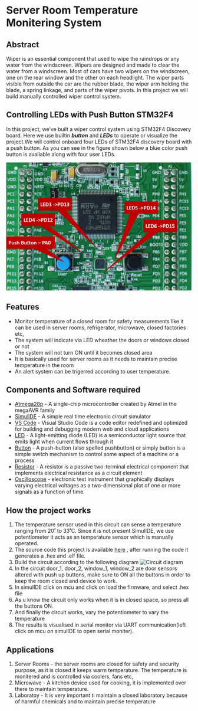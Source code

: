 # Server Room Temperature Monitering System
## Abstract

Wiper is an essential component that used to wipe the raindrops or any water from the windscreen. Wipers are designed and made to clear the water from a windscreen. Most of cars have two wipers on the windscreen, one on the rear window and the other on each headlight. The wiper parts visible from outside the car are the rubber blade, the wiper arm holding the blade, a spring linkage, and parts of the wiper pivots. In this project we will build manually controlled wiper control system.

## Controlling LEDs with Push Button STM32F4
In this project, we’ve built a wiper control system using STM32F4 Discovery board. Here we use builtin ___button___ and ___LEDs___ to operate or visualize the project.We will control onboard four LEDs of STM32F4 discovery board with a push button. As you can see in the figure shown below a blue color push button is available along with four user LEDs.

![builtin led and button](https://github.com/Lokesh12121/M3_Wiper_Conytol_System_stm32f4/blob/main/0_Abstract/11Capture.PNG)

## Features
-   Monitor temperature of a closed room for safety measurements like it can be used in server rooms, refrigerator, microwave, closed factories etc, 
-   The system will indicate via LED wheather the doors or windows closed or not
-   The system will not turn ON until it becomes closed area
-   It is basically used for server rooms as it needs to maintain precise temperature in the room
-   An alert system can be trigerred according to user temperature.

## Components and Software required
-   [Atmega28p](https://www.arrow.com/en/products/atmega328p-pn/microchip-technology) - A single-chip microcontroller created by Atmel in the megaAVR family
-   [SimulIDE](https://www.simulide.com/p/home.html) -  A simple real time electronic circuit simulator
-   [VS Code](https://code.visualstudio.com/) - Visual Studio Code is a code editor redefined and optimized for building and debugging modern web and cloud applications
-   [LED]() - A light-emitting diode (LED) is a semiconductor light source that emits light when current flows through it
-   [Button]() - A push-button (also spelled pushbutton) or simply button is a simple switch mechanism to control some aspect of a machine or a process
-   [Resistor]() - A resistor is a passive two-terminal electrical component that implements electrical resistance as a circuit element
-   [Oscilloscope]() - electronic test instrument that graphically displays varying electrical voltages as a two-dimensional plot of one or more signals as a function of time.

## How the project works
1.  The temperature sensor used in this circuit can sense a temperature ranging from 20˚ to 33˚C. Since it is not present SimulIDE, we use potentiometer it acts as an temperature sensor which is manually operated.
2.  The source code this project is available [here](https://github.com/Lokesh12121/M1_Inventary_Managment_System/tree/main/3_Implementation) , after running the code it generates a .hex and .elf file.
3.  Build the circuit according to the following diagram ![Circuit diagram](https://github.com/Lokesh12121/M2_Room_Temperatue_Monitering_SYS/blob/main/0_Abstract/Circuit1.PNG)
4.  In the circuit door_1, door_2, window_1, window_2 are door sensors altered with push up buttons, make sure to ON all the buttons in order to keep the room closed and device to work.
5.  In simulIDE click on mcu and click on load the firmware, and select .hex file
6.  As u know the circuit only works when it is in closed space, so press all the buttons ON.
7.  And finally the circuit works, vary the potentiometer to vary the temperature
8.  The results is visualised in serial monitor via UART communication(left click on mcu on simulIDE to open serial moniter).

## Applications
1.  Server Rooms - the server rooms are closed for safety and security purpose, as it is closed it keeps warm temperature. The temperature is monitered and is controlled via coolers, fans etc, 
2.  Microwave - A kitchen device used for cooking, it is implemented over there to maintain temperature.
3.  Laboratoy - It is very important ti maintain a closed laboratory because of harmful chemicals and to maintain precise temperature
